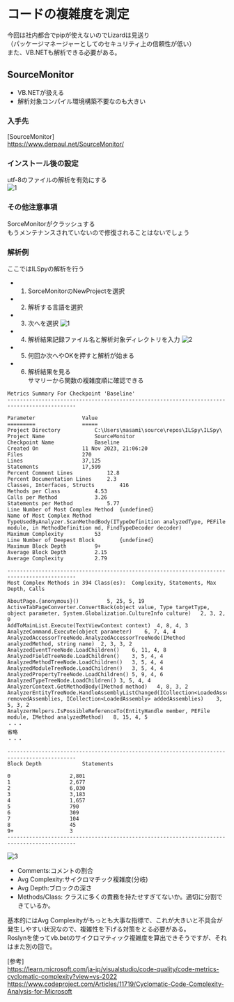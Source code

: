 # コードの複雑度を測定
今回は社内都合でpipが使えないのでLizardは見送り  
（パッケージマネージャーとしてのセキュリティ上の信頼性が低い）  
また、VB.NETも解析できる必要がある。

## SourceMonitor
* VB.NETが扱える
* 解析対象コンパイル環境構築不要なのも大きい

### 入手先
[SourceMonitor]  
https://www.derpaul.net/SourceMonitor/

### インストール後の設定
utf-8のファイルの解析を有効にする  
![1](https://github.com/pea-sys/.net-performance-experiments/assets/49807271/de62813f-8ae0-47e0-a440-26886084648a)

### その他注意事項
SorceMonitorがクラッシュする  
もうメンテナンスされていないので修復されることはないでしょう 


### 解析例
ここではILSpyの解析を行う
* 1. SorceMonitorのNewProjectを選択
* 2. 解析する言語を選択
* 3. 次へを選択
![1](https://github.com/pea-sys/.net-performance-experiments/assets/49807271/1ca9bb98-b313-4679-87b8-540066a6877f)
* 4. 解析結果記録ファイル名と解析対象ディレクトリを入力
![2](https://github.com/pea-sys/.net-performance-experiments/assets/49807271/591f46fb-d01a-49f1-b2e9-79705fac606c)
* 5. 何回か次へやOKを押すと解析が始まる
* 6. 解析結果を見る  
サマリーから関数の複雑度順に確認できる
```
Metrics Summary For Checkpoint 'Baseline'
--------------------------------------------------------------------------------------------

Parameter				Value
=========				=====
Project Directory			C:\Users\masami\source\repos\ILSpy\ILSpy\
Project Name				SourceMonitor
Checkpoint Name				Baseline
Created On				11 Nov 2023, 21:06:20
Files					270
Lines					37,125
Statements				17,599
Percent Comment Lines			12.8
Percent Documentation Lines		2.3
Classes, Interfaces, Structs		416
Methods per Class			4.53
Calls per Method			3.26
Statements per Method			5.77
Line Number of Most Complex Method	{undefined}
Name of Most Complex Method		TypeUsedByAnalyzer.ScanMethodBody(ITypeDefinition analyzedType, PEFile module, in MethodDefinition md, FindTypeDecoder decoder)
Maximum Complexity			53
Line Number of Deepest Block		{undefined}
Maximum Block Depth			9+
Average Block Depth			2.15
Average Complexity			2.79

--------------------------------------------------------------------------------------------
Most Complex Methods in 394 Class(es):	Complexity, Statements, Max Depth, Calls

AboutPage.{anonymous}()			5, 25, 5, 19
ActiveTabPageConverter.ConvertBack(object value, Type targetType, object parameter, System.Globalization.CultureInfo culture)	2, 3, 2, 0
AddToMainList.Execute(TextViewContext context)	4, 8, 4, 3
AnalyzeCommand.Execute(object parameter)	6, 7, 4, 4
AnalyzedAccessorTreeNode.AnalyzedAccessorTreeNode(IMethod analyzedMethod, string name)	2, 3, 3, 2
AnalyzedEventTreeNode.LoadChildren()	6, 11, 4, 8
AnalyzedFieldTreeNode.LoadChildren()	3, 5, 4, 4
AnalyzedMethodTreeNode.LoadChildren()	3, 5, 4, 4
AnalyzedModuleTreeNode.LoadChildren()	3, 5, 4, 4
AnalyzedPropertyTreeNode.LoadChildren()	5, 9, 4, 6
AnalyzedTypeTreeNode.LoadChildren()	3, 5, 4, 4
AnalyzerContext.GetMethodBody(IMethod method)	4, 8, 3, 2
AnalyzerEntityTreeNode.HandleAssemblyListChanged(ICollection<LoadedAssembly> removedAssemblies, ICollection<LoadedAssembly> addedAssemblies)	3, 5, 3, 2
AnalyzerHelpers.IsPossibleReferenceTo(EntityHandle member, PEFile module, IMethod analyzedMethod)	8, 15, 4, 5
・・・
省略
・・・

--------------------------------------------------------------------------------------------
Block Depth				Statements

0					2,801
1					2,677
2					6,030
3					3,183
4					1,657
5					790
6					309
7					104
8					45
9+					3
--------------------------------------------------------------------------------------------
```

![3](https://github.com/pea-sys/.net-performance-experiments/assets/49807271/13f4c373-5b45-4d7e-8a00-71606f492764)

* Comments:コメントの割合
* Avg Complexity:サイクロマチック複雑度(分岐)
* Avg Depth:ブロックの深さ
* Methods/Class: クラスに多くの責務を持たせすぎてないか。適切に分割できているか。

基本的にはAvg Complexityがもっとも大事な指標で、これが大きいと不具合が発生しやすい状況なので、複雑性を下げる対策をとる必要がある。  
Roslynを使ってvb.betのサイクロマティック複雑度を算出できそうですが、それはまた別の回で。

[参考]  
https://learn.microsoft.com/ja-jp/visualstudio/code-quality/code-metrics-cyclomatic-complexity?view=vs-2022  
https://www.codeproject.com/Articles/11719/Cyclomatic-Code-Complexity-Analysis-for-Microsoft